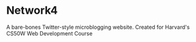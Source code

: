 # Network4
A bare-bones Twitter-style microblogging website.
Created for Harvard's CS50W Web Development Course
